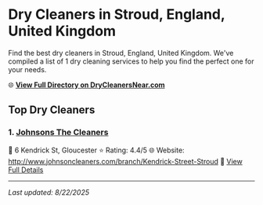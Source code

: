 # Dry Cleaners in Stroud, England, United Kingdom

Find the best dry cleaners in Stroud, England, United Kingdom. We've compiled a list of 1 dry cleaning services to help you find the perfect one for your needs.

🌐 **[View Full Directory on DryCleanersNear.com](https://drycleanersnear.com/city/United%20Kingdom/England/Stroud)**

## Top Dry Cleaners

### 1. [Johnsons The Cleaners](https://drycleanersnear.com/dryCleaner/68a52d0d5ea1ca1ba63a57a5/johnsons-the-cleaners)
📍 6 Kendrick St, Gloucester
⭐ Rating: 4.4/5
🌐 Website: http://www.johnsoncleaners.com/branch/Kendrick-Street-Stroud
🔗 [View Full Details](https://drycleanersnear.com/dryCleaner/68a52d0d5ea1ca1ba63a57a5/johnsons-the-cleaners)


---

*Last updated: 8/22/2025*
